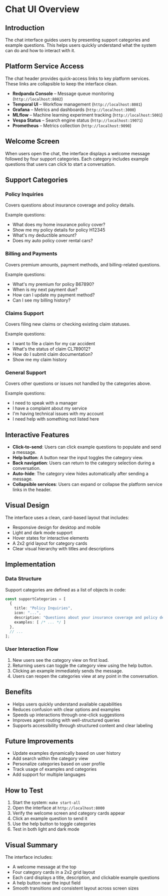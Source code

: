 # Chat UI Overview

## Introduction

The chat interface guides users by presenting support categories and example questions. This helps users quickly understand what the system can do and how to interact with it.

## Platform Service Access

The chat header provides quick-access links to key platform services. These links are collapsible to keep the interface clean.

- **Redpanda Console** – Message queue monitoring (`http://localhost:8082`)
- **Temporal UI** – Workflow management (`http://localhost:8081`)
- **Grafana** – Metrics and dashboards (`http://localhost:3000`)
- **MLflow** – Machine learning experiment tracking (`http://localhost:5001`)
- **Vespa Status** – Search engine status (`http://localhost:19071`)
- **Prometheus** – Metrics collection (`http://localhost:9090`)

## Welcome Screen

When users open the chat, the interface displays a welcome message followed by four support categories. Each category includes example questions that users can click to start a conversation.

## Support Categories

### Policy Inquiries

Covers questions about insurance coverage and policy details.

Example questions:

- What does my home insurance policy cover?
- Show me my policy details for policy H12345
- What's my deductible amount?
- Does my auto policy cover rental cars?

### Billing and Payments

Covers premium amounts, payment methods, and billing-related questions.

Example questions:

- What's my premium for policy B67890?
- When is my next payment due?
- How can I update my payment method?
- Can I see my billing history?

### Claims Support

Covers filing new claims or checking existing claim statuses.

Example questions:

- I want to file a claim for my car accident
- What's the status of claim CL789012?
- How do I submit claim documentation?
- Show me my claim history

### General Support

Covers other questions or issues not handled by the categories above.

Example questions:

- I need to speak with a manager
- I have a complaint about my service
- I'm having technical issues with my account
- I need help with something not listed here

## Interactive Features

- **Click-to-send**: Users can click example questions to populate and send a message.
- **Help button**: A button near the input toggles the category view.
- **Back navigation**: Users can return to the category selection during a conversation.
- **Auto-hide**: The category view hides automatically after sending a message.
- **Collapsible services**: Users can expand or collapse the platform service links in the header.

## Visual Design

The interface uses a clean, card-based layout that includes:

- Responsive design for desktop and mobile
- Light and dark mode support
- Hover states for interactive elements
- A 2x2 grid layout for category cards
- Clear visual hierarchy with titles and descriptions

## Implementation

### Data Structure

Support categories are defined as a list of objects in code:

```ts
const supportCategories = [
  {
    title: "Policy Inquiries",
    icon: "...",
    description: "Questions about your insurance coverage and policy details",
    examples: [ /* ... */ ]
  },
  // ...
];
```

### User Interaction Flow

1. New users see the category view on first load.
2. Returning users can toggle the category view using the help button.
3. Clicking an example immediately sends the message.
4. Users can reopen the categories view at any point in the conversation.

## Benefits

- Helps users quickly understand available capabilities
- Reduces confusion with clear options and examples
- Speeds up interactions through one-click suggestions
- Improves agent routing with well-structured queries
- Supports accessibility through structured content and clear labeling

## Future Improvements

- Update examples dynamically based on user history
- Add search within the category view
- Personalize categories based on user profile
- Track usage of examples and categories
- Add support for multiple languages

## How to Test

1. Start the system: `make start-all`
2. Open the interface at `http://localhost:8000`
3. Verify the welcome screen and category cards appear
4. Click an example question to send it
5. Use the help button to toggle categories
6. Test in both light and dark mode

## Visual Summary

The interface includes:

- A welcome message at the top
- Four category cards in a 2x2 grid layout
- Each card displays a title, description, and clickable example questions
- A help button near the input field
- Smooth transitions and consistent layout across screen sizes
